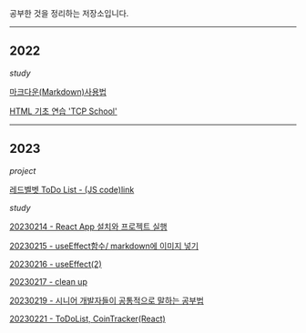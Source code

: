 공부한 것을 정리하는 저장소입니다.

---

## 2022

_study_

[마크다운(Markdown)사용법](markdown.md)

[HTML 기초 연습 'TCP School'](practiceHTML.html)

---

## 2023

_project_

[레드벨벳 ToDo List - (JS code)](https://github.com/saladlemon/redvelvetmomentum.git)[link](https://saladlemon.github.io/redvelvetmomentum/)

_study_

[20230214 - React App 설치와 프로젝트 실행](2023/20230214.md)

[20230215 - useEffect함수/ markdown에 이미지 넣기](2023/20230215.md)

[20230216 - useEffect(2)](2023/20230216.md)

[20230217 - clean up](2023/20230217.md)

[20230219 - 시니어 개발자들이 공통적으로 말하는 공부법](2023/20230219.md)

[20230221 - ToDoList, CoinTracker(React)](2023/20230221.md)

